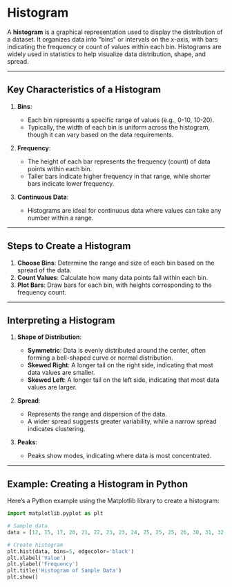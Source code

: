 # Histogram

A **histogram** is a graphical representation used to display the distribution of a dataset. It organizes data into "bins" or intervals on the x-axis, with bars indicating the frequency or count of values within each bin. Histograms are widely used in statistics to help visualize data distribution, shape, and spread.

---

## Key Characteristics of a Histogram

1. **Bins**:

   - Each bin represents a specific range of values (e.g., 0-10, 10-20).
   - Typically, the width of each bin is uniform across the histogram, though it can vary based on the data requirements.

2. **Frequency**:

   - The height of each bar represents the frequency (count) of data points within each bin.
   - Taller bars indicate higher frequency in that range, while shorter bars indicate lower frequency.

3. **Continuous Data**:
   - Histograms are ideal for continuous data where values can take any number within a range.

---

## Steps to Create a Histogram

1. **Choose Bins**: Determine the range and size of each bin based on the spread of the data.
2. **Count Values**: Calculate how many data points fall within each bin.
3. **Plot Bars**: Draw bars for each bin, with heights corresponding to the frequency count.

---

## Interpreting a Histogram

1. **Shape of Distribution**:

   - **Symmetric**: Data is evenly distributed around the center, often forming a bell-shaped curve or normal distribution.
   - **Skewed Right**: A longer tail on the right side, indicating that most data values are smaller.
   - **Skewed Left**: A longer tail on the left side, indicating that most data values are larger.

2. **Spread**:

   - Represents the range and dispersion of the data.
   - A wider spread suggests greater variability, while a narrow spread indicates clustering.

3. **Peaks**:
   - Peaks show modes, indicating where data is most concentrated.

---

## Example: Creating a Histogram in Python

Here’s a Python example using the Matplotlib library to create a histogram:

```python
import matplotlib.pyplot as plt

# Sample data
data = [12, 15, 17, 20, 21, 22, 23, 23, 24, 25, 25, 25, 26, 30, 31, 32, 35]

# Create histogram
plt.hist(data, bins=5, edgecolor='black')
plt.xlabel('Value')
plt.ylabel('Frequency')
plt.title('Histogram of Sample Data')
plt.show()
```
